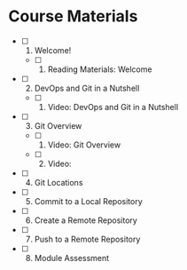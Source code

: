 # Course Materials

- [ ] 1. Welcome!
   - [ ] 1. Reading Materials: Welcome
- [ ] 2. DevOps and Git in a Nutshell
   - [ ] 1. Video: DevOps and Git in a Nutshell
- [ ] 3. Git Overview
   - [ ] 1. Video: Git Overview
   - [ ] 2. Video: 
- [ ] 4. Git Locations
- [ ] 5. Commit to a Local Repository
- [ ] 6. Create a Remote Repository
- [ ] 7. Push to a Remote Repository
- [ ] 8. Module Assessment